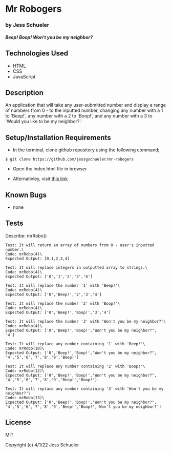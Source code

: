 # Mr Robogers

### by Jess Schueler

#### *Beep! Boop! Won't you be my neighbor?*

## Technologies Used
* HTML
* CSS
* JavaScript 

## Description 
An application that will take any user-submitted number and display a range of numbers from 0 - to the inputted number, changing any number with a 1 to 'Beep!', any number with a 2 to 'Boop!', and any number with a 3 to 'Would you like to be my neighbor?.'

## Setup/Installation Requirements
* In the terminal, clone github repository using the following command;
```
$ git clone https://github.com/jessgschueler/mr-robogers
```
* Open the index.html file in browser

* Alternativley, visit [this link](https://jessgschueler.github.io/mr-robogers/)

## Known Bugs
* none

## Tests
Describe: mrRobo()
```
Test: It will return an array of numbers from 0 - user's inputted number.\
Code: mrRobo(4)\
Expected Output: [0,1,2,3,4] 
```
```
Test: It will replace integers in outputted array to strings.\
Code: mrRobo(4)\
Expected Output: ['0','1','2','3','4']
```
```
Test: It will replace the number '1' with 'Beep!'\
Code: mrRobo(4)\
Expected Output: ['0','Beep!','2','3','4']
```
```
Test: It will replace the number '2' with 'Boop!'\
Code: mrRobo(4)\
Expected Output: ['0','Beep!','Boop!','3','4']
```
```
Test: It will replace the number '3' with 'Won't you be my neighbor?'\
Code: mrRobo(4)\
Expected Output: ['0','Beep!','Boop!',"Won't you be my neighbor?", '4']
```
```
Test: It will replace any number containing '1' with 'Beep!'\
Code: mrRobo(10)\
Expected Output: ['0','Beep!','Boop!',"Won't you be my neighbor?", '4','5','6','7','8','9','Beep!']
```
```
Test: It will replace any number containing '2' with 'Boop!'\
Code: mrRobo(12)\
Expected Output: ['0','Beep!','Boop!',"Won't you be my neighbor?", '4','5','6','7','8','9','Beep!','Boop!']
```
```
Test: It will replace any number containing '3' with 'Won't you be my neighbor?'\
Code: mrRobo(13)\
Expected Output: ['0','Beep!','Boop!',"Won't you be my neighbor?", '4','5','6','7','8','9','Beep!','Boop!','Won't you be my neighbor?']
```

## License
MIT

Copyright (c) 4/1/22 Jess Schueler
